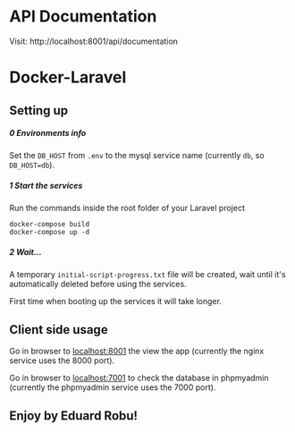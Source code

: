 # API Documentation

Visit: http://localhost:8001/api/documentation

# Docker-Laravel

## Setting up

##### 0 Environments info
Set the ```DB_HOST``` from ```.env``` to the mysql service name (currently ```db```, so ```DB_HOST=db```).

##### 1 Start the services
Run the commands inside the root folder of your Laravel project

```
docker-compose build
docker-compose up -d
```

##### 2 Wait...
A temporary ```initial-script-progress.txt``` file will be created, wait until it's automatically deleted before using the services. 

First time when booting up the services it will take longer.

## Client side usage
Go in browser to [localhost:8001](http://localhost:8001) the view the app (currently the nginx service uses the 8000 port).

Go in browser to [localhost:7001](http://localhost:7001) to check the database in phpmyadmin (currently the phpmyadmin service uses the 7000 port).


## Enjoy by Eduard Robu!
